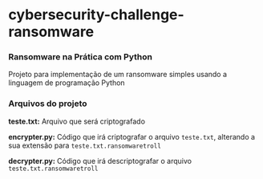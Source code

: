 # cybersecurity-challenge-ransomware

### Ransomware na Prática com Python

Projeto para implementação de um ransomware simples usando a linguagem de programação Python

### Arquivos do projeto
**teste.txt:** Arquivo que será criptografado 

**encrypter.py:** Código que irá criptografar o arquivo `teste.txt`, alterando a sua extensão para `teste.txt.ransomwaretroll`

**decrypter.py:** Código que irá descriptografar o arquivo `teste.txt.ransomwaretroll`
